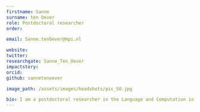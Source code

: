```yaml
---
firstname: Sanne
surname: ten Oever
role: Postdoctoral researcher
order:

email: Sanne.tenOever@mpi.nl

website:
twitter:
researchgate: Sanne_Ten_Oever
impactstory:
orcid:
github: sannetenoever

image_path: /assets/images/headshots/pic_SO.jpg

bio: I am a postdoctoral researcher in the Language and Computation in Neural Systems group. I am interested in how temporal information is used in speech and language processing and how this information can be represented in the brain. I have a Master Degree in Cognitive Neuroscience from Maastricht University. During my PhD (2012-2016) I have studied how rhythm and temporal information is used to optimize perception. I used primarily EEG, but also MEG and EcoG. I found that on the one hand we use temporal structure to optimally predict when something is going to happen. The brain pro-actively uses this temporal structure to adapt processing. However, temporal information also provides information about the exact content of information, that is temporal information does not only provide cues for when, but also for what. During my first postdoctoral position (2016-2019) I have dived deeper into fundamental principles of storing information that might have a temporal context. How can the brain track continuously incoming information but use the same temporal dimension to code information? Currently, my research focusses on the integration of temporal information in the context of language. Speaking requires the continuous integration of information as a speech stream evolves. However, temporal cues in speech provide in parallel a rich source of content information. How does the brain exploit this temporal structure to optimally process this type of signal?
---
```


